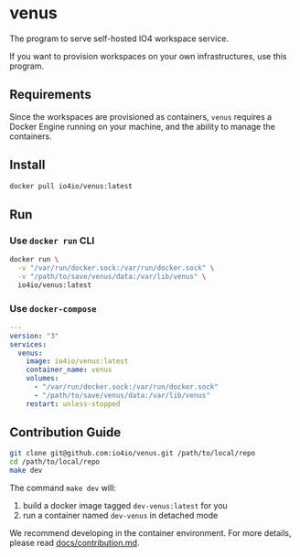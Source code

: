 # venus

The program to serve self-hosted IO4 workspace service.

If you want to provision workspaces on your own infrastructures, use this program.

## Requirements

Since the workspaces are provisioned as containers, `venus` requires a Docker Engine running on your machine, and the ability to manage the containers.

## Install

```bash
docker pull io4io/venus:latest
```

## Run

### Use `docker run` CLI

```bash
docker run \
  -v "/var/run/docker.sock:/var/run/docker.sock" \
  -v "/path/to/save/venus/data:/var/lib/venus" \
  io4io/venus:latest
```

### Use `docker-compose`

```yaml
---
version: "3"
services:
  venus:
    image: io4io/venus:latest
    container_name: venus
    volumes:
      - "/var/run/docker.sock:/var/run/docker.sock"
      - "/path/to/save/venus/data:/var/lib/venus"
    restart: unless-stopped
```


## Contribution Guide


```bash
git clone git@github.com:io4io/venus.git /path/to/local/repo
cd /path/to/local/repo
make dev
```

The command `make dev` will:

1. build a docker image tagged `dev-venus:latest` for you
2. run a container named `dev-venus` in detached mode

We recommend developing in the container environment. For more details, please read [docs/contribution.md](docs/contribution.md "Contribution Guide").